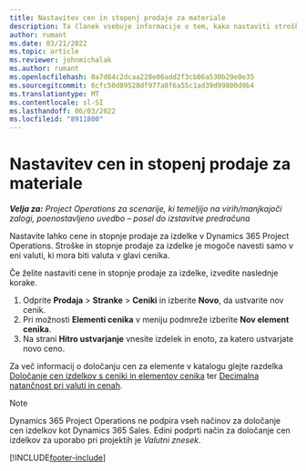 ```yaml
---
title: Nastavitev cen in stopenj prodaje za materiale
description: Ta članek vsebuje informacije o tem, kako nastaviti stroške in stopnje prodaje materialov, uporabljenih pri projektih.
author: rumant
ms.date: 03/21/2022
ms.topic: article
ms.reviewer: johnmichalak
ms.author: rumant
ms.openlocfilehash: 0a7d84c2dcaa228e06add2f3cb06a530b29e0e35
ms.sourcegitcommit: 6cfc50d89528df977a8f6a55c1ad39d99800d9b4
ms.translationtype: MT
ms.contentlocale: sl-SI
ms.lasthandoff: 06/03/2022
ms.locfileid: "8911800"
---
```

# <a name="set-up-cost-and-sales-rates-for-materials"></a>Nastavitev cen in stopenj prodaje za materiale

_**Velja za:** Project Operations za scenarije, ki temeljijo na virih/manjkajoči zalogi, poenostavljeno uvedbo – posel do izstavitve predračuna_

Nastavite lahko cene in stopnje prodaje za izdelke v Dynamics 365 Project Operations. Stroške in stopnje prodaje za izdelke je mogoče navesti samo v eni valuti, ki mora biti valuta v glavi cenika.

Če želite nastaviti cene in stopnje prodaje za izdelke, izvedite naslednje korake. 

1. Odprite **Prodaja** > **Stranke** > **Ceniki** in izberite **Novo**, da ustvarite nov cenik. 
2. Pri možnosti **Elementi cenika** v meniju podmreže izberite **Nov element cenika**. 
3. Na strani **Hitro ustvarjanje** vnesite izdelek in enoto, za katero ustvarjate novo ceno.

Za več informacij o določanju cen za elemente v katalogu glejte razdelka [Določanje cen izdelkov s ceniki in elementov cenika](/dynamics365/sales/create-price-lists-price-list-items-define-pricing-products) ter [Decimalna natančnost pri valuti in cenah](/dynamics365/sales/decimal-precision-currency-pricing).
> [!NOTE]
> Dynamics 365 Project Operations ne podpira vseh načinov za določanje cen izdelkov kot Dynamics 365 Sales. Edini podprti način za določanje cen izdelkov za uporabo pri projektih je *Valutni znesek*.


[!INCLUDE[footer-include](../includes/footer-banner.md)]
